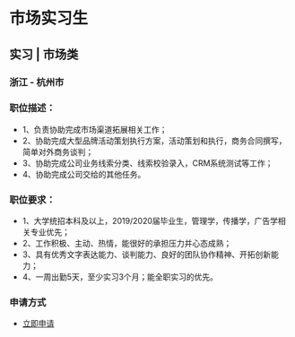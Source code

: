 
# 市场实习生
## 实习  |  市场类
### 浙江 - 杭州市

### 职位描述：
- 1、负责协助完成市场渠道拓展相关工作；
- 2、协助完成大型品牌活动策划执行方案，活动策划和执行，商务合同撰写，简单对外商务谈判；&nbsp;
- 3、协助完成公司业务线索分类、线索校验录入，CRM系统测试等工作；&nbsp;
- 4、协助完成公司交给的其他任务。

### 职位要求：
- 1、大学统招本科及以上，2019/2020届毕业生，管理学，传播学，广告学相关专业优先；&nbsp;&nbsp;
- 2、工作积极、主动、热情，能很好的承担压力并心态成熟；&nbsp;
- 3、具有优秀文字表达能力、谈判能力、良好的团队协作精神、开拓创新能力；&nbsp;
- 4、一周出勤5天，至少实习3个月；能全职实习的优先。
### 申请方式
- <a href="mailto:hr@tuya.com?subject=求职简历-市场实习生-来自GitHub">立即申请</a>